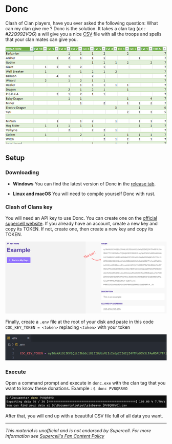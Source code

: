 # Donc
 
Clash of Clan players, have you ever asked the following question: What can my clan give me ?
Donc is the solution. It takes a clan tag (*ex : #22Q992VQG*) a will give you a nice [CSV](https://en.wikipedia.org/wiki/Comma-separated_values) file with all the troops and spells that your clan mates can give you.

![table](https://raw.githubusercontent.com/tatounee/Donc/main/screenshot/table.png)

## Setup

### Downloading
- **Windows**
You can find the latest version of Donc in the [release tab](https://github.com/Tatounee/Donc/releases/tag/v.1.0).

- **Linux and macOS**
You will need to compile yourself Donc with rust.

### Clash of Clans key
You will need an API key to use Donc. You can create one on the [official supercell website](https://developer.clashofclans.com/#/).
If you already have an account, create a new key and copy its TOKEN. If not, create one, then create a new key and copy its TOKEN.

![token](https://raw.githubusercontent.com/tatounee/Donc/main/screenshot/token.png)

Finally, create a `.env` file at the root of your disk and paste in this code `COC_KEY_TOKEN = <token>` replacing `<token>` with your token

![env](https://raw.githubusercontent.com/tatounee/Donc/main/screenshot/env.png)

### Execute
Open a command prompt and execute in `donc.exe` with the clan tag that you want to know these donations.
Example : `$ donc PV8QR8VO`

![example](https://raw.githubusercontent.com/tatounee/Donc/main/screenshot/example.png)

After that, you will end up with a beautiful CSV file full of all data you want.

---

*This material is unofficial and is not endorsed by Supercell. For more information see [Supercell's Fan Content Policy](https://www.supercell.com/fan-content-policy)*